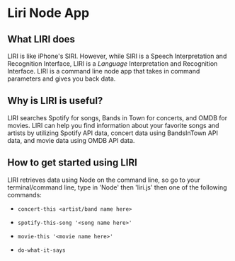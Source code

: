# Liri Node App

## What LIRI does
LIRI is like iPhone's SIRI. However, while SIRI is a Speech Interpretation and Recognition Interface, LIRI is a _Language_ Interpretation and Recognition Interface. LIRI is a command line node app that takes in command parameters and gives you back data.

## Why is LIRI is useful?
LIRI searches Spotify for songs, Bands in Town for concerts, and OMDB for movies. LIRI can help you find information about your favorite songs and artists by utilizing Spotify API data, concert data using BandsInTown API data, and movie data using OMDB API data. 

## How to get started using LIRI
LIRI retrieves data using Node on the command line, so go to your terminal/command line, type in 'Node' then 'liri.js' then one of the following commands: 

   * `concert-this <artist/band name here>`

   * `spotify-this-song '<song name here>'`

   * `movie-this '<movie name here>'`

   * `do-what-it-says`

